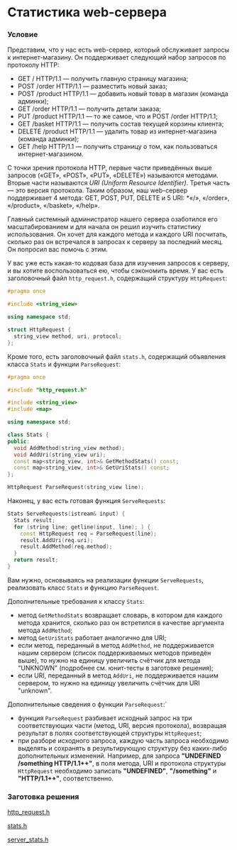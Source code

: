 # Статистика web-сервера

### Условие

Представим, что у нас есть web-сервер, который обслуживает запросы к интернет-магазину. Он поддерживает следующий набор запросов по протоколу HTTP:

* GET / HTTP/1.1 — получить главную страницу магазина;
* POST /order HTTP/1.1 — разместить новый заказ;
* POST /product HTTP/1.1 — добавить новый товар в магазин (команда админки);
* GET /order HTTP/1.1 — получить детали заказа;
* PUT /product HTTP/1.1 — то же самое, что и POST /order HTTP/1.1;
* GET /basket HTTP/1.1 — получить состав текущей корзины клиента;
* DELETE /product HTTP/1.1 — удалить товар из интернет-магазина (команда админки);
* GET /help HTTP/1.1 — получить страницу о том, как пользоваться интернет-магазином.

С точки зрения протокола HTTP, первые части приведённых выше запросов («GET», «POST», «PUT», «DELETE») называются методами. Вторые части называются *URI (Uniform Resource Identifier)*. Третья часть — это версия протокола. Таким образом, наш web-сервер поддерживает 4 метода: GET, POST, PUT, DELETE и 5 URI: *«/», «/order», «/product», «/basket», «/help».

Главный системный администратор нашего сервера озаботился его масштабированием и для начала он решил изучить статистику использования. Он хочет для каждого метода и каждого URI посчитать, сколько раз он встречался в запросах к серверу за последний месяц. Он попросил вас помочь с этим.

У вас уже есть какая-то кодовая база для изучения запросов к серверу, и вы хотите воспользоваться ею, чтобы сэкономить время. У вас есть заголовочный файл `http_request.h`, содержащий структуру `HttpRequest`:

```c++
#pragma once

#include <string_view>

using namespace std;

struct HttpRequest {
  string_view method, uri, protocol;
};
```
Кроме того, есть заголовочный файл `stats.h`, содержащий объявления класса `Stats` и функции `ParseRequest`: 

```c++
#pragma once

#include "http_request.h"

#include <string_view>
#include <map>

using namespace std;

class Stats {
public:
  void AddMethod(string_view method);
  void AddUri(string_view uri);
  const map<string_view, int>& GetMethodStats() const;
  const map<string_view, int>& GetUriStats() const;
};

HttpRequest ParseRequest(string_view line);
```
Наконец, у вас есть готовая функция `ServeRequests`:

```c++
Stats ServeRequests(istream& input) {
  Stats result;
  for (string line; getline(input, line); ) {
    const HttpRequest req = ParseRequest(line);
    result.AddUri(req.uri);
    result.AddMethod(req.method);
  }
  return result;
}
```
Вам нужно, основываясь на реализации функции `ServeRequests`, реализовать класс `Stats` и функцию `ParseRequest`.

Дополнительные требования к классу `Stats`:

* метод `GetMethodStats` возвращает словарь, в котором для каждого метода хранится, сколько раз он встретился в качестве аргумента метода `AddMethod`;
* метод `GetUriStats` работает аналогично для URI;
* если метод, переданный в метод `AddMethod`, не поддерживается нашим сервером (список поддерживаемых методов приведён выше), то нужно на единицу увеличить счётчик для метода "UNKNOWN" (подробнее см. юнит-тесты в заготовке решения);
* если URI, переданный в метод `AddUri`, не поддерживается нашим сервером, то нужно на единицу увеличить счётчик для URI "unknown".

Дополнительные сведения о функции `ParseRequest`:`

* функция `ParseRequest` разбивает исходный запрос на три соответствующих части (метод, URI, версия протокола), возвращая результат в полях соответствующей структуры `HttpRequest`;
* при разборе исходного запроса, каждую часть запроса необходимо выделять и сохранять в результирующую структуру без каких-либо дополнительных изменений. Например, для запроса **"UNDEFINED /something HTTP/1.1++"**, в поля метода, URI и протокола структуры `HttpRequest` необходимо записать **"UNDEFINED"**, **"/something"** и **"HTTP/1.1++"**, соответственно.

### Заготовка решения

[http_request.h](source/http_request.h)

[stats.h](source/stats.h)

[server_stats.h](source/server_stats.h)